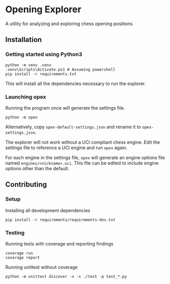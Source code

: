 # Opening Explorer

A utility for analyzing and exploring chess opening positions

## Installation

### Getting started using Python3

    python -m venv .venv
    .venv\Scripts\Activate.ps1 # Assuming powershell
    pip install -r requirements.txt

This will install all the dependencies necessary to run the explorer.

### Launching opex

Running the program once will generate the settings file.

    python -m opex

Alternatively, copy `opex-default-settings.json` and rename it to `opex-settings.json`. 

The explorer will not work without a UCI compliant chess engine. Edit the settings file to reference a UCI engine and run `opex` again.

For each engine in the settings file, `opex` will generate an engine options file named `engines/<nickname>.uci`. This file can be edited to include engine options other than the default.

## Contributing

### Setup

Installing all development dependencies

    pip install -r requirements/requirements-dev.txt

### Testing

Running tests with coverage and reporting findings

    coverage run
    coverage report

Running unittest without coverage

    python -m unittest discover -v -s ./test -p test_*.py
